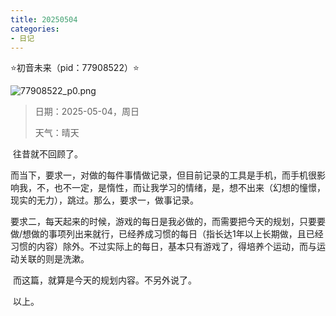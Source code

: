 ```yaml
---
title: 20250504
categories:
- 日记
---
```

⭐初音未来（pid：77908522）⭐

![77908522_p0.png](https://byyw-oss1.oss-cn-hangzhou.aliyuncs.com/img/2025/05/04-d594cbaf395a652dcf415122f81fdf07-77908522_p0.png.webp)

>日期：2025-05-04，周日
>
>天气：晴天

​	往昔就不回顾了。

​	而当下，要求一，对做的每件事情做记录，但目前记录的工具是手机，而手机很影响我，不，也不一定，是惰性，而让我学习的情绪，是，想不出来（幻想的憧憬，现实的无力），跳过。那么，要求一，做事记录。

​	要求二，每天起来的时候，游戏的每日是我必做的，而需要把今天的规划，只要要做/想做的事项列出来就行，已经养成习惯的每日（指长达1年以上长期做，且已经习惯的内容）除外。不过实际上的每日，基本只有游戏了，得培养个运动，而与运动关联的则是洗漱。

​	而这篇，就算是今天的规划内容。不另外说了。

​	以上。
